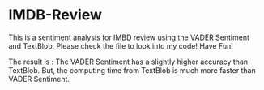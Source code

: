 # IMDB-Review
This is a sentiment analysis for IMBD review using the VADER Sentiment and TextBlob. Please check the file to look into my code! Have Fun!

The result is :
The VADER Sentiment has a slightly higher accuracy than TextBlob. But, the computing time from TextBlob is much more faster than VADER Sentiment.
